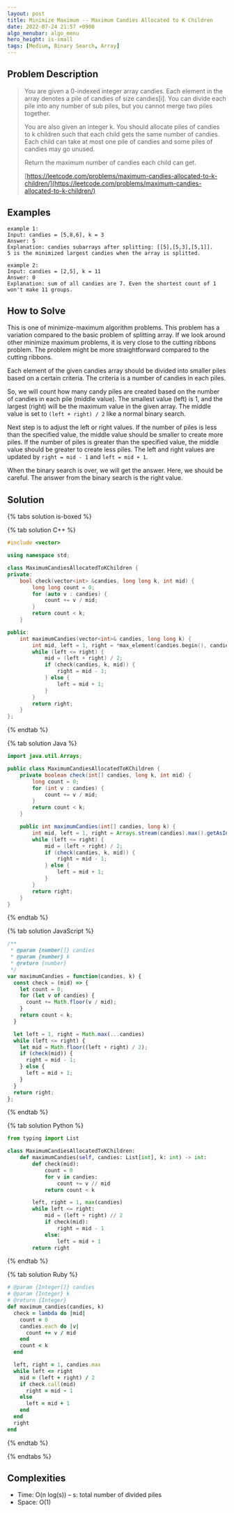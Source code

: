 ```yaml
---
layout: post
title: Minimize Maximum -- Maximum Candies Allocated to K Children
date: 2022-07-24 21:57 +0900
algo_menubar: algo_menu
hero_height: is-small
tags: [Medium, Binary Search, Array]
---
```


## Problem Description
> You are given a 0-indexed integer array candies.
> Each element in the array denotes a pile of candies of size candies[i].
> You can divide each pile into any number of sub piles, but you cannot merge two piles together.
>
> You are also given an integer k.
> You should allocate piles of candies to k children such that each child gets the same number of candies.
> Each child can take at most one pile of candies and some piles of candies may go unused.
>
> Return the maximum number of candies each child can get.
> 
> [https://leetcode.com/problems/maximum-candies-allocated-to-k-children/](https://leetcode.com/problems/maximum-candies-allocated-to-k-children/)

## Examples
```
example 1:
Input: candies = [5,8,6], k = 3
Answer: 5
Explanation: candies subarrays after splitting: [[5],[5,3],[5,1]].
5 is the minimized largest candies when the array is splitted.
```
```
example 2:
Input: candies = [2,5], k = 11
Answer: 0
Explanation: sum of all candies are 7. Even the shortest count of 1 won't make 11 groups.
```

## How to Solve
This is one of minimize-maximum algorithm problems.
This problem has a variation compared to the basic problem of splitting array.
If we look around other minimize maximum problems, it is very close to the cutting ribbons problem.
The problem might be more straightforward compared to the cutting ribbons.

Each element of the given candies array should be divided into smaller piles based on a certain criteria.
The criteria is a number of candies in each piles.

So, we will count how many candy piles are created based on the number of candies in each pile (middle value).
The smallest value (left) is 1, and the largest (right) will be the maximum value in the given array.
The middle value is set to `(left + right) / 2` like a normal binary search.

Next step is to adjust the left or right values.
If the number of piles is less than the specified value, the middle value should be smaller to create more piles.
If the number of piles is greater than the specified value, the middle value should be greater to create less piles.
The left and right values are updated by `right = mid - 1` and `left = mid + 1`.

When the binary search is over, we will get the answer.
Here, we should be careful. The answer from the binary search is the right value.


## Solution

{% tabs solution is-boxed %}

{% tab solution C++ %}
```cpp
#include <vector>

using namespace std;

class MaximumCandiesAllocatedToKChildren {
private:
    bool check(vector<int> &candies, long long k, int mid) {
        long long count = 0;
        for (auto v : candies) {
            count += v / mid;
        }
        return count < k;
    }

public:
    int maximumCandies(vector<int>& candies, long long k) {
        int mid, left = 1, right = *max_element(candies.begin(), candies.end());
        while (left <= right) {
            mid = (left + right) / 2;
            if (check(candies, k, mid)) {
                right = mid - 1;
            } else {
                left = mid + 1;
            }
        }
        return right;
    }
};
```
{% endtab %}

{% tab solution Java %}
```java
import java.util.Arrays;

public class MaximumCandiesAllocatedToKChildren {
    private boolean check(int[] candies, long k, int mid) {
        long count = 0;
        for (int v : candies) {
            count += v / mid;
        }
        return count < k;
    }

    public int maximumCandies(int[] candies, long k) {
        int mid, left = 1, right = Arrays.stream(candies).max().getAsInt();
        while (left <= right) {
            mid = (left + right) / 2;
            if (check(candies, k, mid)) {
                right = mid - 1;
            } else {
                left = mid + 1;
            }
        }
        return right;
    }
}
```
{% endtab %}

{% tab solution JavaScript %}
```js
/**
 * @param {number[]} candies
 * @param {number} k
 * @return {number}
 */
var maximumCandies = function(candies, k) {
  const check = (mid) => {
    let count = 0;
    for (let v of candies) {
      count += Math.floor(v / mid);
    }
    return count < k;
  }

  let left = 1, right = Math.max(...candies)
  while (left <= right) {
    let mid = Math.floor((left + right) / 2);
    if (check(mid)) {
      right = mid - 1;
    } else {
      left = mid + 1;
    }
  }
  return right;
};
```
{% endtab %}

{% tab solution Python %}
```python
from typing import List

class MaximumCandiesAllocatedToKChildren:
    def maximumCandies(self, candies: List[int], k: int) -> int:
        def check(mid):
            count = 0
            for v in candies:
                count += v // mid
            return count < k

        left, right = 1, max(candies)
        while left <= right:
            mid = (left + right) // 2
            if check(mid):
                right = mid - 1
            else:
                left = mid + 1
        return right
```
{% endtab %}

{% tab solution Ruby %}
```ruby
# @param {Integer[]} candies
# @param {Integer} k
# @return {Integer}
def maximum_candies(candies, k)
  check = lambda do |mid|
    count = 0
    candies.each do |v|
      count += v / mid
    end
    count < k
  end

  left, right = 1, candies.max
  while left <= right
    mid = (left + right) / 2
    if check.call(mid)
      right = mid - 1
    else
      left = mid + 1
    end
  end
  right
end
```
{% endtab %}

{% endtabs %}


## Complexities
- Time: O(n log(s)) – s: total number of divided piles
- Space: O(1)
